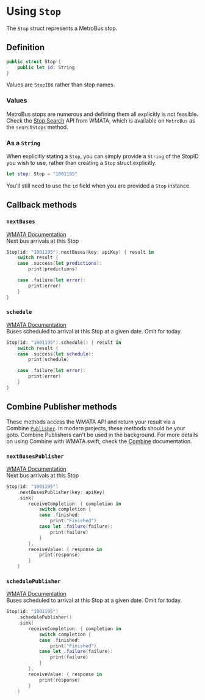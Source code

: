#  Using `Stop`

The `Stop` struct represents a MetroBus stop.

## Definition

```swift
public struct Stop {
    public let id: String
}
```

Values are `StopID`s rather than stop names.

### Values
MetroBus stops are numerous and defining them all explicitly is not feasible. Check the [Stop Search][stop-search] API from WMATA, which is available on `MetroBus` as the `searchStops` method.

### As a `String`

When explicitly stating a `Stop`, you can simply provide a `String` of the StopID you wish to use, rather than creating a `Stop` struct explicitly.

```swift
let stop: Stop = "1001195"
```

You'll still need to use the `id` field when you are provided a `Stop` instance.

## Callback methods

### `nextBuses`

[WMATA Documentation][next-buses]  
Next bus arrivals at this Stop

```swift
Stop(id: "1001195").nextBuses(key: apiKey) { result in
    switch result {
    case .success(let predictions):
        print(predictions)

    case .failure(let error):
        print(error)
    }
}
```

### `schedule`

[WMATA Documentation][stop-schedule]  
Buses scheduled to arrival at this Stop at a given date. Omit for today.

```swift
Stop(id: "1001195").schedule() { result in
    switch result {
    case .success(let schedule):
        print(schedule)

    case .failure(let error):
        print(error)
    }
}   
```

## Combine Publisher methods
These methods access the WMATA API and return your result via a Combine [`Publisher`][publisher]. In modern projects, these methods should be your goto. Combine Publishers can't be used in the background. For more details on using Combine with WMATA.swift, check the [Combine][combine-docs] documentation.

### `nextBusesPublisher`

[WMATA Documentation][next-buses]  
Next bus arrivals at this Stop

```swift
Stop(id: "1001195")
    .nextBusesPublisher(key: apiKey)
    .sink(
        receiveCompletion: { completion in
            switch completion {
            case .finished:
                print("Finished")
            case let .failure(failure):
                print(failure)
            }
        },
        receiveValue: { response in
            print(response)
        }
    )
```

### `schedulePublisher`

[WMATA Documentation][stop-schedule]  
Buses scheduled to arrival at this Stop at a given date. Omit for today.

```swift
Stop(id: "1001195")
    .schedulePublisher()
    .sink(
        receiveCompletion: { completion in
            switch completion {
            case .finished:
                print("Finished")
            case let .failure(failure):
                print(failure)
            }
        },
        receiveValue: { response in
            print(response)
        }
    )
```


[stop-search]: https://developer.wmata.com/docs/services/54763629281d83086473f231/operations/5476362a281d830c946a3d6d
[next-buses]: https://developer.wmata.com/docs/services/5476365e031f590f38092508/operations/5476365e031f5909e4fe331d
[stop-schedule]: https://developer.wmata.com/docs/services/54763629281d83086473f231/operations/5476362a281d830c946a3d6c
[combine-docs]: https://github.com/emma-k-alexandra/WMATA.swift/blob/master/Documentation/Combine.md
[publisher]: https://developer.apple.com/documentation/combine/publisher
